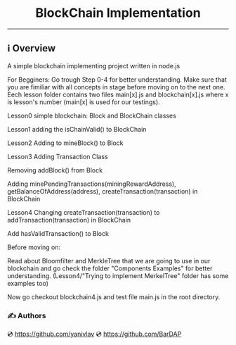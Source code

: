 <h1 align="center">BlockChain Implementation</h1>

***

## ℹ️ Overview
A simple blockchain implementing  project written in node.js


For Begginers: Go trough Step 0-4 for better understanding.
Make sure that you are fimiliar with all concepts in stage before moving on to the next one.
Eech lesson folder contains two files main[x].js and blockchain[x].js where x is lesson's number (main[x] is used for our testings).

Lesson0
  simple blockchain: Block and BlockChain classes

Lesson1
  adding the isChainValid() to BlockChain

Lesson2
  Adding to mineBlock() to Block

Lesson3
  Adding Transaction Class
  
  Removing addBlock() from Block
  
  Adding minePendingTransactions(miningRewardAddress), getBalanceOfAddress(address), createTransaction(transaction) in BlockChain

Lesson4
  Changing createTransaction(transaction) to addTransaction(transaction) in BlockChain
  
  Add hasValidTransaction() to Block
  
  Before moving on:
  
  Read about Bloomfilter and MerkleTree that we are going to use in our blockchain and go check the folder "Components Examples" for better understanding.
  (Lesson4/"Trying to implement MerkelTree" folder has some examples too)
 
   Now go checkout blockchain4.js and test file main.js in the root directory.
  
  


  

  


### ✍️ Authors
💿 https://github.com/yanivlav 
💿 https://github.com/BarDAP
